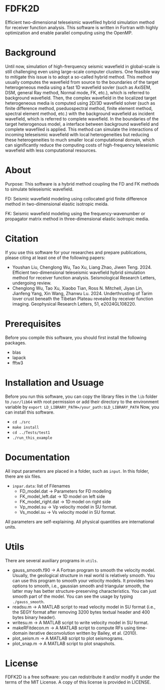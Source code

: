 # FDFK2D
Efficient two-dimensional teleseismic wavefiled hybrid simulation method for receiver function analysis. This software is written in Fortran with highly optimization and enable parallel computing using the OpenMP.

# Background
Until now, simulation of high-frerquency seismic wavefield in global-scale is still challenging even using large-scale computer clusters. One feasible way to mitigate this issue is to adopt a so-called hybrid method. This method usually computes the wavefield from source to the boundaries of the target heterogeneous media using a fast 1D wavefield sovler (such as AxiSEM, DSM, general Ray method, Normal mode, FK, etc.), which is referred to background wavefield. Then, the complex wavefield in the localized target heterogeneous media is computed using 2D/3D wavefield solver (such as finite difference method, pseduospectral method, finite element method, spectral element method, etc.) with the background wavefield as incident wavefield, which is referred to complete wavefield. In the boundaries of the target heterogenous model, a interface between background wavefield and complete wavefiled is applied. This method can simulate the interactions of incoming teleseismic wavefield with local heterogeneities but reducing these heterogeneities to much smaller local computational domain, which can significantly reduce the computing costs of high-frequency teleseismic wavefield with less computational resources. 

# About
Purpose: This software is a hybrid method coupling the FD and FK methods to simulate teleseismic wavefield.

FD: Seismic wavefield modeling using collocated grid finite difference method in two-dimensional elastic isotropic meida.

FK: Seismic wavefield modeling using the frequency-wavenumber or propagator matrix method in three-dimensional elastic isotropic media.

# Citation
If you use this software for your researches and prepare publications, please citing at least one of the following papers:

- Youshan Liu, Chenglong Wu, Tao Xu, Liang Zhao, Jiwen Teng. 2024. Efficient two-dimensional teleseismic wavefield hybrid simulation method 
   for receiver function analysis. Seismological Research Letters, undergoing review.
- Chenglong Wu, Tao Xu, Xiaobo Tian, Ross N. Mitchell, Jiyan Lin, Jianfeng Yang, Xin Wang, Zhanwu Lu. 2024. Underthrusting of Tarim lover crust beneath the Tibetan Plateau revealed by receiver function imaging. Geophysical Research Letters, 51, e2024GL108220.

# Prerequisites
Before you compile this software, you should first install the following packages.
- blas
- lapack
- fftw3

# Installation and Usuage
Before you run this software, you can copy the library files in the `lib` folder to `/usr/lib64` with root permission or add their directory to the environment variable by `export LD_LIBRARY_PATH=/your_path:$LD_LIBRARY_PATH`
Now, you can install this software.
- `cd ./src`
- `make install`
- `cd ../Tests/test1`
- `./run_this_example`

# Documentation
All input parameters are placed in a folder, such as `input`.
In this folder, there are six files.
- `inpar.data`: list of Filenames
   - FD_model.dat       -> Parameters for FD modeling
   - FK_model_left.dat  -> 1D model on left side
   - FK_model_right.dat -> 1D model on right side
   - Vp_model.su        -> Vp velocity model in SU format.
   - Vs_model.su        -> Vs velocity model in SU format.

All parameters are self-explaining. All physical quantities are international units.

# Utils
There are several auxiliary programs in `utils`.
- gauss_smooth.f90 -> A Fortran program to smooth the velocity model. Usually, the geological structure in real world is relatively smooth. You can use this program to smooth your velocity models. It provides two options to smooth, i.e., gaussian smooth and triangular smooth, the latter may has better structure-preserving characteristics. You can just smooth part of the model. You can see the usage by typing `./gauss_smooth`.
- readsu.m         -> A MATLAB script to read velocity model in SU format (i.e., the SEGY format after removing 3200 bytes textual header and 400 bytes binary header).
- writesu.m        -> A MATLAB script to write velocity model in SU format.
- makeRFitdecon.m  -> A MATLAB script to compute RFs using time-domain iterative deconvolution written by Bailey, et al. (2010).
- plot_seism.m     -> A MATLAB script to plot seismograms.
- plot_snap.m      -> A MATLAB script to plot snapshots.

# License
FDFK2D is a free software: you can redistribute it and/or modify it under the terms of the MIT License. A copy of this license is provided in LICENSE.
